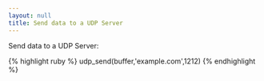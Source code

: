 ```yaml
---
layout: null
title: Send data to a UDP Server
---
```


Send data to a UDP Server:

{% highlight ruby %}
udp_send(buffer,'example.com',1212)
{% endhighlight %}
